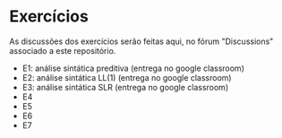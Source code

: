 # Exercícios

As discussões dos exercícios serão feitas aqui, no fórum "Discussions" associado a este repositório. 

- E1: análise sintática preditiva (entrega no google classroom)
- E2: análise sintática LL(1) (entrega no google classroom)
- E3: análise sintática SLR (entrega no google classroom)
- E4
- E5
- E6
- E7

